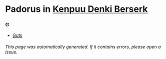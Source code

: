 # Padorus in [Kenpuu Denki Berserk](https://myanimelist.net/anime/33/Kenpuu_Denki_Berserk)

### G
* [Guts](https://github.com/shadow578/Project-Padoru/blob/master/table-of-contents/characters/Guts.md)

###### This page was automatically generated. If it contains errors, please open a Issue.
